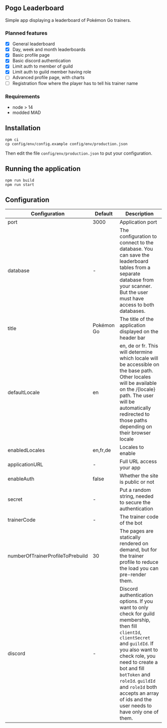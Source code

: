 ## Pogo Leaderboard

Simple app displaying a leaderboard of Pokémon Go trainers.

### Planned features

- [x] General leaderboard
- [x] Day, week and month leaderboards
- [x] Basic profile page
- [x] Basic discord authentication
- [x] Limit auth to member of guild
- [x] Limit auth to guild member having role
- [ ] Advanced profile page, with charts
- [ ] Registration flow where the player has to tell his trainer name

### Requirements

- node > 14
- modded MAD

## Installation

```shell
npm ci
cp config/env/config.example config/env/production.json
```

Then edit the file `config/env/production.json` to put your configuration.

## Running the application

```shell
npm run build
npm run start
```

## Configuration

| Configuration                    | Default    | Description                                                                                                                                                                                                                                                                                                                     |
| -------------------------------- | ---------- |---------------------------------------------------------------------------------------------------------------------------------------------------------------------------------------------------------------------------------------------------------------------------------------------------------------------------------|
| port                             | 3000       | Application port                                                                                                                                                                                                                                                                                                                |
| database                         | -          | The configuration to connect to the database. You can save the leaderboard tables from a separate database from your scanner. But the user must have access to both databases.                                                                                                                                                  |
| title                            | Pokémon Go | The title of the application displayed on the header bar                                                                                                                                                                                                                                                                        |
| defaultLocale                    | en         | en, de or fr. This will determine which locale will be accessible on the base path. Other locales will be available on the /{locale} path. The user will be automatically redirected to those paths depending on their browser locale                                                                                           |
| enabledLocales                   | en,fr,de   | Locales to enable                                                                                                                                                                                                                                                                                                               |
| applicationURL                   | -          | Full URL access your app                                                                                                                                                                                                                                                                                                        |
| enableAuth                       | false      | Whether the site is public or not                                                                                                                                                                                                                                                                                               |
| secret                           | -          | Put a random string, needed to secure the authentication                                                                                                                                                                                                                                                                        |
| trainerCode                      | -          | The trainer code of the bot                                                                                                                                                                                                                                                                                                     |
| numberOfTrainerProfileToPrebuild | 30         | The pages are statically rendered on demand, but for the trainer profile to reduce the load you can pre-render them.                                                                                                                                                                                                            |
| discord                          | -          | Discord authentication options. If you want to only check for guild membership, then fill `clientId`, `clientSecret` and `guildId`. If you also want to check role, you need to create a bot and fill `botToken` and `roleId`. `guildId` and `roleId` both accepts an array of ids and the user needs to have only one of them. |
